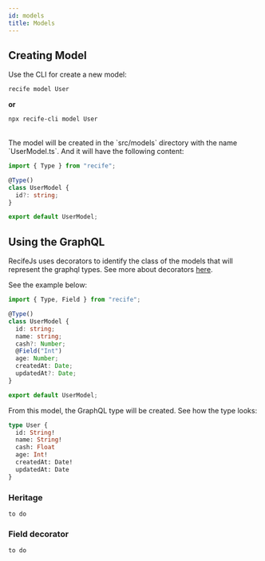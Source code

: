 ```yaml
---
id: models
title: Models
---
```


## Creating Model

Use the CLI for create a new model:

```bash
recife model User
```

**or**

```bash
npx recife-cli model User
```

<br />
The model will be created in the `src/models` directory with the name `UserModel.ts`. And it will have the following content:

```ts
import { Type } from "recife";

@Type()
class UserModel {
  id?: string;
}

export default UserModel;
```

## Using the GraphQL

RecifeJs uses decorators to identify the class of the models that will represent the graphql types. See more about decorators [here](decorators.md).

See the example below:

```ts
import { Type, Field } from "recife";

@Type()
class UserModel {
  id: string;
  name: string;
  cash?: Number;
  @Field("Int")
  age: Number;
  createdAt: Date;
  updatedAt?: Date;
}

export default UserModel;
```

From this model, the GraphQL type will be created. See how the type looks:

```graphql
type User {
  id: String!
  name: String!
  cash: Float
  age: Int!
  createdAt: Date!
  updatedAt: Date
}
```

### Heritage

`to do`

### Field decorator

`to do`
